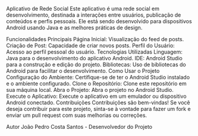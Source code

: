 Aplicativo de Rede Social
Este aplicativo é uma rede social em desenvolvimento, destinada a interações entre usuários, publicação de conteúdos e perfis pessoais. Ele está sendo desenvolvido para dispositivos Android usando Java e as melhores práticas de design.

Funcionalidades Principais
Página Inicial: Visualização do feed de posts.
Criação de Post: Capacidade de criar novos posts.
Perfil do Usuário: Acesso ao perfil pessoal do usuário.
Tecnologias Utilizadas
Linguagem: Java para o desenvolvimento do aplicativo Android.
IDE: Android Studio para a construção e edição do projeto.
Bibliotecas: Uso de bibliotecas do Android para facilitar o desenvolvimento.
Como Usar o Projeto
Configuração do Ambiente: Certifique-se de ter o Android Studio instalado e o ambiente configurado.
Clone o Repositório: Clone este repositório em sua máquina local.
Abra o Projeto: Abra o projeto no Android Studio.
Execute o Aplicativo: Execute o aplicativo em um emulador ou dispositivo Android conectado.
Contribuições
Contribuições são bem-vindas! Se você deseja contribuir para este projeto, sinta-se à vontade para fazer um fork e enviar um pull request com suas melhorias ou correções.

Autor
João Pedro Costa Santos - Desenvolvedor do Projeto
